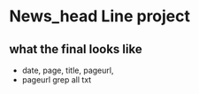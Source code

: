 # News_head Line project

## what the final looks like
  - date, page, title, pageurl,
  - pageurl grep all txt 
